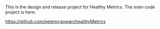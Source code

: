 
This is the design and release project for Healthy Metrics.  The main code project is here:

https://github.com/petemcgowan/healthyMetrics
